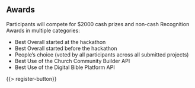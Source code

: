 ﻿## <i class="icon fa-trophy"></i> <b>Awards</b>


Participants will compete for $2000 cash prizes and non-cash Recognition Awards in multiple categories:

* <i class="icon fa-trophy"></i> Best Overall started at the hackathon
* <i class="icon fa-trophy"></i> Best Overall started before the hackathon
* <i class="icon fa-trophy"></i> People’s choice (voted by all participants across all submitted projects)
* <i class="icon fa-trophy"></i> Best Use of the Church Community Builder API
* <i class="icon fa-trophy"></i> Best Use of the Digital Bible Platform API


{{> register-button}}
